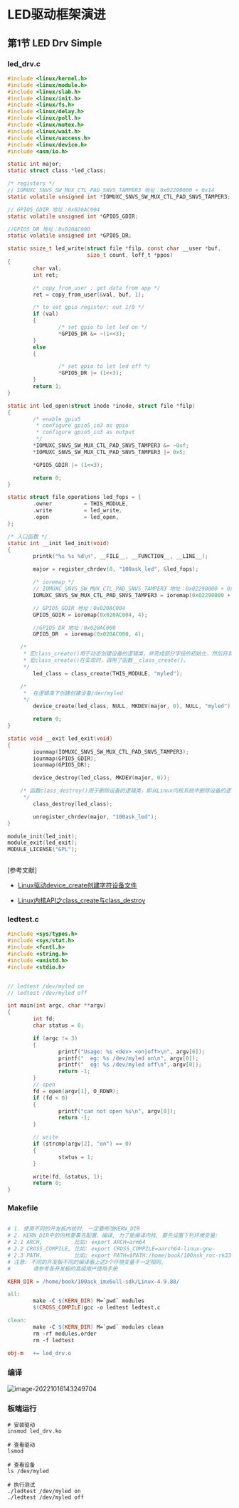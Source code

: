 # LED驱动框架演进

## 第1节 LED Drv Simple

### led_drv.c

```C
#include <linux/kernel.h>
#include <linux/module.h>
#include <linux/slab.h>
#include <linux/init.h>
#include <linux/fs.h>
#include <linux/delay.h>
#include <linux/poll.h>
#include <linux/mutex.h>
#include <linux/wait.h>
#include <linux/uaccess.h>
#include <linux/device.h>
#include <asm/io.h>

static int major;
static struct class *led_class;

/* registers */
// IOMUXC_SNVS_SW_MUX_CTL_PAD_SNVS_TAMPER3 地址：0x02290000 + 0x14
static volatile unsigned int *IOMUXC_SNVS_SW_MUX_CTL_PAD_SNVS_TAMPER3;

// GPIO5_GDIR 地址：0x020AC004
static volatile unsigned int *GPIO5_GDIR;

//GPIO5_DR 地址：0x020AC000
static volatile unsigned int *GPIO5_DR;

static ssize_t led_write(struct file *filp, const char __user *buf,
                         size_t count, loff_t *ppos)
{
        char val;
        int ret;

        /* copy_from_user : get data from app */
        ret = copy_from_user(&val, buf, 1);

        /* to set gpio register: out 1/0 */
        if (val)
        {
                /* set gpio to let led on */
                *GPIO5_DR &= ~(1<<3);
        }
        else
        {

                /* set gpio to let led off */
                *GPIO5_DR |= (1<<3);
        }
        return 1;
}

static int led_open(struct inode *inode, struct file *filp)
{
        /* enable gpio5
         * configure gpio5_io3 as gpio
         * configure gpio5_io3 as output
         */
        *IOMUXC_SNVS_SW_MUX_CTL_PAD_SNVS_TAMPER3 &= ~0xf;
        *IOMUXC_SNVS_SW_MUX_CTL_PAD_SNVS_TAMPER3 |= 0x5;

        *GPIO5_GDIR |= (1<<3);

        return 0;
}

static struct file_operations led_fops = {
        .owner          = THIS_MODULE,
        .write          = led_write,
        .open           = led_open,
};

/* 入口函数 */
static int __init led_init(void)
{
        printk("%s %s %d\n", __FILE__, __FUNCTION__, __LINE__);

        major = register_chrdev(0, "100ask_led", &led_fops);

        /* ioremap */
        // IOMUXC_SNVS_SW_MUX_CTL_PAD_SNVS_TAMPER3 地址：0x02290000 + 0x14
        IOMUXC_SNVS_SW_MUX_CTL_PAD_SNVS_TAMPER3 = ioremap(0x02290000 + 0x14, 4);

        // GPIO5_GDIR 地址：0x020AC004
        GPIO5_GDIR = ioremap(0x020AC004, 4);

        //GPIO5_DR 地址：0x020AC000
        GPIO5_DR  = ioremap(0x020AC000, 4);

    /*
     * 宏class_create()用于动态创建设备的逻辑类，并完成部分字段的初始化，然后将其添加进Linux内核系统中。此函数的执行效   * 果就是在/sys/class/目录下创建一个新的文件夹，此文件夹的名字为此函数的第二个输入参数，但此文件夹是空的。
     * 宏class_create()在实现时，调用了函数__class_create()。
     */
        led_class = class_create(THIS_MODULE, "myled");

    /*
     *  在逻辑类下创建创建设备/dev/myled
     */
        device_create(led_class, NULL, MKDEV(major, 0), NULL, "myled"); /* /dev/myled */

        return 0;
}

static void __exit led_exit(void)
{
        iounmap(IOMUXC_SNVS_SW_MUX_CTL_PAD_SNVS_TAMPER3);
        iounmap(GPIO5_GDIR);
        iounmap(GPIO5_DR);

        device_destroy(led_class, MKDEV(major, 0));

    /* 函数class_destroy()用于删除设备的逻辑类，即从Linux内核系统中删除设备的逻辑类。此函数执行的效果是删除函数                  * __class_create()或宏class_create()在/sys/class/目录下创建的逻辑类对应的文件夹。
     */
        class_destroy(led_class);

        unregister_chrdev(major, "100ask_led");
}

module_init(led_init);
module_exit(led_exit);
MODULE_LICENSE("GPL");



```

[参考文献]

- [Linux驱动device_create创建字符设备文件](https://blog.csdn.net/hwx1546/article/details/123053496?ops_request_misc=%257B%2522request%255Fid%2522%253A%2522166584147616782414916866%2522%252C%2522scm%2522%253A%252220140713.130102334..%2522%257D&request_id=166584147616782414916866&biz_id=0&utm_medium=distribute.pc_search_result.none-task-blog-2~all~top_positive~default-1-123053496-null-null.142^v56^pc_search_v3,201^v3^control_1&utm_term=device_create&spm=1018.2226.3001.4187)

- [Linux内核API之class_create与class_destroy](https://blog.csdn.net/phmatthaus/article/details/124473300?ops_request_misc=%257B%2522request%255Fid%2522%253A%2522166584155616782388081858%2522%252C%2522scm%2522%253A%252220140713.130102334.pc%255Fall.%2522%257D&request_id=166584155616782388081858&biz_id=0&utm_medium=distribute.pc_search_result.none-task-blog-2~all~first_rank_ecpm_v1~rank_v31_ecpm-1-124473300-null-null.142^v56^pc_search_v3,201^v3^control_1&utm_term=%E5%87%BD%E6%95%B0class_destroy&spm=1018.2226.3001.4187)



 ### ledtest.c

```C
#include <sys/types.h>
#include <sys/stat.h>
#include <fcntl.h>
#include <string.h>
#include <unistd.h>
#include <stdio.h>


// ledtest /dev/myled on
// ledtest /dev/myled off

int main(int argc, char **argv)
{
        int fd;
        char status = 0;

        if (argc != 3)
        {
                printf("Usage: %s <dev> <on|off>\n", argv[0]);
                printf("  eg: %s /dev/myled on\n", argv[0]);
                printf("  eg: %s /dev/myled off\n", argv[0]);
                return -1;
        }
        // open
        fd = open(argv[1], O_RDWR);
        if (fd < 0)
        {
                printf("can not open %s\n", argv[0]);
                return -1;
        }

        // write
        if (strcmp(argv[2], "on") == 0)
        {
                status = 1;
        }

        write(fd, &status, 1);
        return 0;
}


```



### Makefile

```makefile

# 1. 使用不同的开发板内核时, 一定要修改KERN_DIR
# 2. KERN_DIR中的内核要事先配置、编译, 为了能编译内核, 要先设置下列环境变量:
# 2.1 ARCH,          比如: export ARCH=arm64
# 2.2 CROSS_COMPILE, 比如: export CROSS_COMPILE=aarch64-linux-gnu-
# 2.3 PATH,          比如: export PATH=$PATH:/home/book/100ask_roc-rk3399-pc/ToolChain-6.3.1/gcc-linaro-6.3.1-2017.05-x86_64_aarch64-linux-gnu/bin
# 注意: 不同的开发板不同的编译器上述3个环境变量不一定相同,
#       请参考各开发板的高级用户使用手册

KERN_DIR = /home/book/100ask_imx6ull-sdk/Linux-4.9.88/

all:
        make -C $(KERN_DIR) M=`pwd` modules
        $(CROSS_COMPILE)gcc -o ledtest ledtest.c

clean:
        make -C $(KERN_DIR) M=`pwd` modules clean
        rm -rf modules.order
        rm -f ledtest

obj-m   += led_drv.o


```

### 编译

![image-20221016143249704](https://pic-1304959529.cos.ap-guangzhou.myqcloud.com/DB/image-20221016143249704.png)

### 板端运行

```shell
# 安装驱动
insmod led_drv.ko

# 查看驱动
lsmod

# 查看设备
ls /dev/myled

# 执行测试
./ledtest /dev/myled on
./ledtest /dev/myled off

```